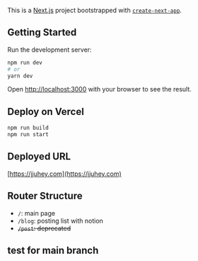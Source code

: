 This is a [Next.js](https://nextjs.org/) project bootstrapped with [`create-next-app`](https://github.com/vercel/next.js/tree/canary/packages/create-next-app).

## Getting Started

Run the development server:

```bash
npm run dev
# or
yarn dev
```

Open [http://localhost:3000](http://localhost:3000) with your browser to see the result.

## Deploy on Vercel

```bash
npm run build
npm run start
```

## Deployed URL
[https://jjuhey.com](https://jjuhey.com)

## Router Structure
* `/`: main page
* `/blog`: posting list with notion
* ~~`/post`: deprecated~~

## test for main branch